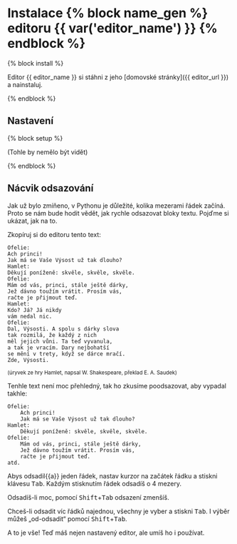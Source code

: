 # Instalace {% block name_gen %} editoru {{ var('editor_name') }} {% endblock %}


{% block install %}

Editor {{ editor_name }}
si stáhni z jeho [domovské stránky]({{ editor_url }})
a nainstaluj.

{% endblock %}

## Nastavení

{% block setup %}

(Tohle by nemělo být vidět)

{% endblock %}


## Nácvik odsazování

Jak už bylo zmíňeno, v Pythonu je důležité, kolika mezerami řádek začíná.
Proto se nám bude hodit vědět, jak rychle odsazovat bloky textu.
Pojďme si ukázat, jak na to.

Zkopíruj si do editoru tento text:

```
Ofelie:
Ach princi!
Jak má se Vaše Výsost už tak dlouho?
Hamlet:
Děkují poníženě: skvěle, skvěle, skvěle.
Ofelie:
Mám od vás, princi, stále ještě dárky,
Jež dávno toužím vrátit. Prosím vás,
račte je přijmout teď.
Hamlet:
Kdo? Já? Já nikdy
vám nedal nic.
Ofelie:
Dal, Výsosti. A spolu s dárky slova
tak rozmilá, že každý z nich
měl jejich vůni. Ta teď vyvanula,
a tak je vracím. Dary nejbohatší
se mění v trety, když se dárce mračí.
Zde, Výsosti.
```

<small>(úryvek ze hry Hamlet, napsal W. Shakespeare, překlad E. A. Saudek)</small>


Tenhle text není moc přehledný, tak ho zkusíme poodsazovat, aby vypadal takhle:

```
Ofelie:
    Ach princi!
    Jak má se Vaše Výsost už tak dlouho?
Hamlet:
    Děkují poníženě: skvěle, skvěle, skvěle.
Ofelie:
    Mám od vás, princi, stále ještě dárky,
    Jež dávno toužím vrátit. Prosím vás,
    račte je přijmout teď.
atd.
```

Abys odsadil{{a}} jeden řádek, nastav kurzor na začátek řádku a stiskni
klávesu <kbd>Tab</kbd>.
Každým stisknutím řádek odsadíš o 4 mezery.

Odsadíš-li moc, pomocí <kbd>Shift</kbd>+<kbd>Tab</kbd> odsazení zmenšíš.

Chceš-li odsadit víc řádků najednou, všechny je vyber a stiskni <kbd>Tab</kbd>.
I výběr můžeš „od-odsadit“ pomocí <kbd>Shift</kbd>+<kbd>Tab</kbd>.


A to je vše! Teď máš nejen nastavený editor, ale umíš ho i používat.
